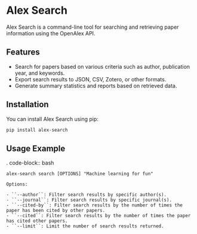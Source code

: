 # Alex Search

Alex Search is a command-line tool for searching and retrieving paper information using the OpenAlex API.

## Features

- Search for papers based on various criteria such as author, publication year, and keywords.
- Export search results to JSON, CSV, Zotero, or other formats.
- Generate summary statistics and reports based on retrieved data.

## Installation

You can install Alex Search using pip:

```bash
pip install alex-search
```

## Usage Example

. code-block:: bash

    alex-search search [OPTIONS] "Machine learning for fun"

```
Options:

- ``--author``: Filter search results by specific author(s).
- ``--journal``: Filter search results by specific journal(s).
- ``--cited-by``: Filter search results by the number of times the paper has been cited by other papers.
- ``--cited``: Filter search results by the number of times the paper has cited other papers.
- ``--limit``: Limit the number of search results returned.
```
